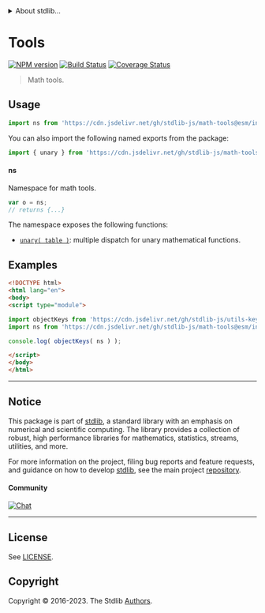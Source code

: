 <!--

@license Apache-2.0

Copyright (c) 2021 The Stdlib Authors.

Licensed under the Apache License, Version 2.0 (the "License");
you may not use this file except in compliance with the License.
You may obtain a copy of the License at

   http://www.apache.org/licenses/LICENSE-2.0

Unless required by applicable law or agreed to in writing, software
distributed under the License is distributed on an "AS IS" BASIS,
WITHOUT WARRANTIES OR CONDITIONS OF ANY KIND, either express or implied.
See the License for the specific language governing permissions and
limitations under the License.

-->


<details>
  <summary>
    About stdlib...
  </summary>
  <p>We believe in a future in which the web is a preferred environment for numerical computation. To help realize this future, we've built stdlib. stdlib is a standard library, with an emphasis on numerical and scientific computation, written in JavaScript (and C) for execution in browsers and in Node.js.</p>
  <p>The library is fully decomposable, being architected in such a way that you can swap out and mix and match APIs and functionality to cater to your exact preferences and use cases.</p>
  <p>When you use stdlib, you can be absolutely certain that you are using the most thorough, rigorous, well-written, studied, documented, tested, measured, and high-quality code out there.</p>
  <p>To join us in bringing numerical computing to the web, get started by checking us out on <a href="https://github.com/stdlib-js/stdlib">GitHub</a>, and please consider <a href="https://opencollective.com/stdlib">financially supporting stdlib</a>. We greatly appreciate your continued support!</p>
</details>

# Tools

[![NPM version][npm-image]][npm-url] [![Build Status][test-image]][test-url] [![Coverage Status][coverage-image]][coverage-url] <!-- [![dependencies][dependencies-image]][dependencies-url] -->

> Math tools.



<section class="usage">

## Usage

```javascript
import ns from 'https://cdn.jsdelivr.net/gh/stdlib-js/math-tools@esm/index.mjs';
```

You can also import the following named exports from the package:

```javascript
import { unary } from 'https://cdn.jsdelivr.net/gh/stdlib-js/math-tools@esm/index.mjs';
```

#### ns

Namespace for math tools.

```javascript
var o = ns;
// returns {...}
```

The namespace exposes the following functions:

<!-- <toc pattern="*"> -->

<div class="namespace-toc">

-   <span class="signature">[`unary( table )`][@stdlib/math/tools/unary]</span><span class="delimiter">: </span><span class="description">multiple dispatch for unary mathematical functions.</span>

</div>

<!-- </toc> -->

</section>

<!-- /.usage -->

<section class="examples">

## Examples

<!-- TODO: better examples -->

<!-- eslint no-undef: "error" -->

```html
<!DOCTYPE html>
<html lang="en">
<body>
<script type="module">

import objectKeys from 'https://cdn.jsdelivr.net/gh/stdlib-js/utils-keys@esm/index.mjs';
import ns from 'https://cdn.jsdelivr.net/gh/stdlib-js/math-tools@esm/index.mjs';

console.log( objectKeys( ns ) );

</script>
</body>
</html>
```

</section>

<!-- /.examples -->

<!-- Section for related `stdlib` packages. Do not manually edit this section, as it is automatically populated. -->

<section class="related">

</section>

<!-- /.related -->

<!-- Section for all links. Make sure to keep an empty line after the `section` element and another before the `/section` close. -->


<section class="main-repo" >

* * *

## Notice

This package is part of [stdlib][stdlib], a standard library with an emphasis on numerical and scientific computing. The library provides a collection of robust, high performance libraries for mathematics, statistics, streams, utilities, and more.

For more information on the project, filing bug reports and feature requests, and guidance on how to develop [stdlib][stdlib], see the main project [repository][stdlib].

#### Community

[![Chat][chat-image]][chat-url]

---

## License

See [LICENSE][stdlib-license].


## Copyright

Copyright &copy; 2016-2023. The Stdlib [Authors][stdlib-authors].

</section>

<!-- /.stdlib -->

<!-- Section for all links. Make sure to keep an empty line after the `section` element and another before the `/section` close. -->

<section class="links">

[npm-image]: http://img.shields.io/npm/v/@stdlib/math-tools.svg
[npm-url]: https://npmjs.org/package/@stdlib/math-tools

[test-image]: https://github.com/stdlib-js/math-tools/actions/workflows/test.yml/badge.svg?branch=v0.1.0
[test-url]: https://github.com/stdlib-js/math-tools/actions/workflows/test.yml?query=branch:v0.1.0

[coverage-image]: https://img.shields.io/codecov/c/github/stdlib-js/math-tools/main.svg
[coverage-url]: https://codecov.io/github/stdlib-js/math-tools?branch=main

<!--

[dependencies-image]: https://img.shields.io/david/stdlib-js/math-tools.svg
[dependencies-url]: https://david-dm.org/stdlib-js/math-tools/main

-->

[chat-image]: https://img.shields.io/gitter/room/stdlib-js/stdlib.svg
[chat-url]: https://app.gitter.im/#/room/#stdlib-js_stdlib:gitter.im

[stdlib]: https://github.com/stdlib-js/stdlib

[stdlib-authors]: https://github.com/stdlib-js/stdlib/graphs/contributors

[umd]: https://github.com/umdjs/umd
[es-module]: https://developer.mozilla.org/en-US/docs/Web/JavaScript/Guide/Modules

[deno-url]: https://github.com/stdlib-js/math-tools/tree/deno
[umd-url]: https://github.com/stdlib-js/math-tools/tree/umd
[esm-url]: https://github.com/stdlib-js/math-tools/tree/esm
[branches-url]: https://github.com/stdlib-js/math-tools/blob/main/branches.md

[stdlib-license]: https://raw.githubusercontent.com/stdlib-js/math-tools/main/LICENSE

<!-- <toc-links> -->

[@stdlib/math/tools/unary]: https://github.com/stdlib-js/math-tools-unary/tree/esm

<!-- </toc-links> -->

</section>

<!-- /.links -->
